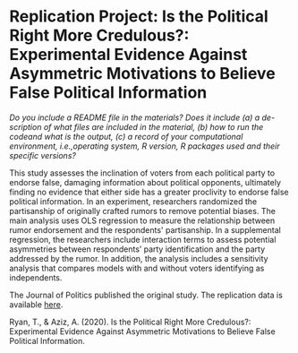 # Replication Project: Is the Political Right More Credulous?: Experimental Evidence Against Asymmetric Motivations to Believe False Political Information

*Do you include a README file in the materials?  Does it include (a) a de-scription of what files are included in the material, (b) how to run the codeand what is the output, (c) a record of your computational environment, i.e.,operating system, R version, R packages used and their specific versions?*

This study assesses the inclination of voters from each political party to endorse false, damaging information about political opponents, ultimately finding no evidence that either side has a greater proclivity to endorse false political information. In an experiment, researchers randomized the partisanship of originally crafted rumors to remove potential biases. The main analysis uses OLS regression to measure the relationship between rumor endorsement and the respondents' partisanship. In a supplemental regression, the researchers include interaction terms to assess potential asymmetries between respondents’ party identification and the party addressed by the rumor. In addition, the analysis includes a sensitivity analysis that compares models with and without voters identifying as independents. 

The Journal of Politics published the original study. The replication data is available [here](https://dataverse.harvard.edu/dataset.xhtml?persistentId=doi:10.7910/DVN/9ERCTY).

Ryan, T., & Aziz, A. (2020). Is the Political Right More Credulous?: Experimental Evidence Against Asymmetric Motivations to Believe False Political Information.
